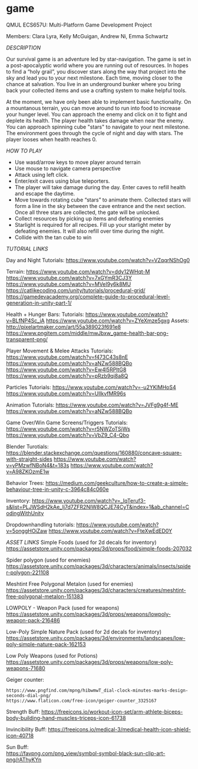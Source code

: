 # game
QMUL ECS657U: Multi-Platform Game Development Project

Members: Clara Lyra, Kelly McGuigan, Andrew Ni, Emma Schwartz

*DESCRIPTION*

Our survival game is an adventure led by star-navigation. The game is set in a post-apocalyptic world where you are running out of resources. In hopes to find a “holy grail”, you discover stars along the way that project into the sky and lead you to your next milestone. Each time, moving closer to the chance at salvation. You live in an underground bunker where you bring back your collected items and use a crafting system to make helpful tools. 

At the moment, we have only been able to implement basic functionality. On a mountanous terrain, you can move around to run into food to increase your hunger level. You can approach the enemy and click on it to fight and deplete its health. The player health takes damage when near the enemy. You can approach spinning cube "stars" to navigate to your next milestone. The environment goes through the cycle of night and day with stars. The player looses when health reaches 0. 


*HOW  TO PLAY* 

-	Use wasd/arrow keys to move player around terrain
-	Use mouse to navigate camera perspective
-	Attack using left click. 
-	Enter/exit caves using blue teleporters. 
-	The player will take damage during the day. Enter caves to refill health and escape the daytime.
-	Move towards rotating cube “stars” to animate them. Collected stars will form a line in the sky between the cave entrance and the next section. Once all three stars are collected, the gate will be unlocked.
-	Collect resources by picking up items and defeating enemies
-	Starlight is required for all recipes. Fill up your starlight meter by defeating enemies. It will also refill over time during the night.
-	Collide with the tan cube to win

*TUTORIAL LINKS* 

Day and Night Tutorials: 
	https://www.youtube.com/watch?v=VZqqrNShOg0

Terrain: 
	https://www.youtube.com/watch?v=ddy12WHqt-M
	https://www.youtube.com/watch?v=7xGYmR3CJ3Y
	https://www.youtube.com/watch?v=MVeI9y6k8MU
	https://catlikecoding.com/unity/tutorials/procedural-grid/
	https://gamedevacademy.org/complete-guide-to-procedural-level-generation-in-unity-part-1/

Health + Hunger Bars: 
	Tutorials:
	https://www.youtube.com/watch?v=BLfNP4Sc_iA
	https://www.youtube.com/watch?v=ZYeXmze5gxg
	Assets:
	http://pixelartmaker.com/art/55a389023f691e8
	https://www.pngitem.com/middle/mwJbxw_game-health-bar-png-transparent-png/
	
Player Movement & Melee Attacks Tutorials:
	https://www.youtube.com/watch?v=f473C43s8nE
	https://www.youtube.com/watch?v=aNZw588BQBo
	https://www.youtube.com/watch?v=Ew4l5RPltG8
	https://www.youtube.com/watch?v=pRzb9qi8a8Q
	
Particles Tutorials:
	https://www.youtube.com/watch?v=-u2YKlMHoS4
	https://www.youtube.com/watch?v=UllkvfMR96s

Animation Tutorials:
	https://www.youtube.com/watch?v=JVFg9g4f-ME
	https://www.youtube.com/watch?v=aNZw588BQBo

Game Over/Win Game Screens/Triggers Tutorials:
	https://www.youtube.com/watch?v=r5NWZoTSjWs
	https://www.youtube.com/watch?v=VbZ9_C4-Qbo

Blender Turotials:
	https://blender.stackexchange.com/questions/160880/concave-square-with-straight-sides
	https://www.youtube.com/watch?v=yPMzwfNBoN4&t=183s
	https://www.youtube.com/watch?v=A98ZKOzmE1w
	
Behavior Trees:
	https://medium.com/geekculture/how-to-create-a-simple-behaviour-tree-in-unity-c-3964c84c060e
	
Inventory:
	https://www.youtube.com/watch?v=_IqTeruf3-s&list=PLJWSdH2kAe_Ij7d7ZFR2NIW8QCJE74CyT&index=1&ab_channel=CodingWithUnity

Dropdownhandling tutorials: 
	https://www.youtube.com/watch?v=5onggHOiZaw
	https://www.youtube.com/watch?v=FteXwEdED0Y
	
*ASSET LINKS* 
Simple Foods (used for 2d decals for inventory)
	https://assetstore.unity.com/packages/3d/props/food/simple-foods-207032

Spider polygon (used for enemies)
	https://assetstore.unity.com/packages/3d/characters/animals/insects/spider-polygon-221108

Meshtint Free Polygonal Metalon (used for enemies)
	https://assetstore.unity.com/packages/3d/characters/creatures/meshtint-free-polygonal-metalon-151383

LOWPOLY - Weapon Pack (used for weapons)
	https://assetstore.unity.com/packages/3d/props/weapons/lowpoly-weapon-pack-216486

Low-Poly Simple Nature Pack (used for 2d decals for inventory)
	https://assetstore.unity.com/packages/3d/environments/landscapes/low-poly-simple-nature-pack-162153

Low Poly Weapons (used for Potions)
	https://assetstore.unity.com/packages/3d/props/weapons/low-poly-weapons-71680
	
Geiger counter:

	https://www.pngfind.com/mpng/hibwmwT_dial-clock-minutes-marks-design-seconds-dial-png/
	https://www.flaticon.com/free-icon/geiger-counter_3325167

Strength Buff:
	https://freeicons.io/workout-icon-set/arm-athlete-biceps-body-building-hand-muscles-triceps-icon-61738

Invincibility Buff:
	https://freeicons.io/medical-3/medical-health-icon-shield-icon-40718

Sun Buff:  
	https://favpng.com/png_view/symbol-symbol-black-sun-clip-art-png/rAThyKYn

